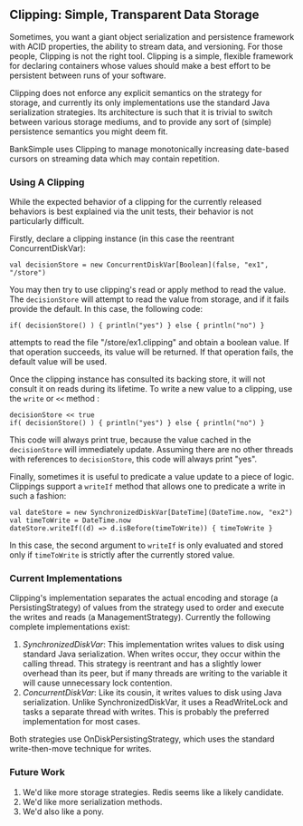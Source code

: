 ## Clipping: Simple, Transparent Data Storage

Sometimes, you want a giant object serialization and persistence
framework with ACID properties, the ability to stream data, and
versioning. For those people, Clipping is not the right tool. Clipping
is a simple, flexible framework for declaring containers whose values
should make a best effort to be persistent between runs of your
software.

Clipping does not enforce any explicit semantics on the strategy for
storage, and currently its only implementations use the standard Java
serialization strategies. Its architecture is such that it is trivial 
to switch between various storage mediums, and to provide any sort of
(simple) persistence semantics you might deem fit. 

BankSimple uses Clipping to manage monotonically increasing date-based
cursors on streaming data which may contain repetition.

### Using A Clipping

While the expected behavior of a clipping for the currently released
behaviors is best explained via the unit tests, their behavior is not
particularly difficult. 

Firstly, declare a clipping instance (in this case the reentrant
ConcurrentDiskVar):

    val decisionStore = new ConcurrentDiskVar[Boolean](false, "ex1", "/store")

You may then try to use clipping's read or apply method to read the
value. The `decisionStore` will attempt to read the value from
storage, and if it fails provide the default. In this case, the
following code:

    if( decisionStore() ) { println("yes") } else { println("no") }

attempts to read the file "/store/ex1.clipping" and obtain a
boolean value. If that operation succeeds, its value will be
returned. If that operation fails, the default value will be used.

Once the clipping instance has consulted its backing store, it will
not consult it on reads during its lifetime. To write a new value to 
a clipping, use the `write` or `<<` method :

    decisionStore << true
    if( decisionStore() ) { println("yes") } else { println("no") }

This code will always print true, because the value cached in the
`decisionStore` will immediately update. Assuming there are no other
threads with references to `decisionStore`, this code will always print
"yes".

Finally, sometimes it is useful to predicate a value update to a piece
of logic. Clippings support a `writeIf` method that allows one to
predicate a write in such a fashion:

    val dateStore = new SynchronizedDiskVar[DateTime](DateTime.now, "ex2")
    val timeToWrite = DateTime.now
    dateStore.writeIf((d) => d.isBefore(timeToWrite)) { timeToWrite }

In this case, the second argument to `writeIf` is only evaluated and
stored only if `timeToWrite` is strictly after the currently stored
value. 

### Current Implementations

Clipping's implementation separates the actual encoding and storage (a 
PersistingStrategy) of values from the strategy used to order and 
execute the writes and reads (a ManagementStrategy). Currently the
following complete implementations exist:

1. *SynchronizedDiskVar*: This implementation writes values to disk
   using standard Java serialization. When writes occur, they occur
   within the calling thread. This strategy is reentrant and has a
   slightly lower overhead than its peer, but if many threads are
   writing to the variable it will cause unnecessary lock contention.
2. *ConcurrentDiskVar*: Like its cousin, it writes values to disk using
   Java serialization. Unlike SynchronizedDiskVar, it uses a
   ReadWriteLock and tasks a separate thread with writes. This is
   probably the preferred implementation for most cases.

Both strategies use OnDiskPersistingStrategy, which uses the standard
write-then-move technique for writes. 

### Future Work

1. We'd like more storage strategies. Redis seems like a likely candidate.
2. We'd like more serialization methods. 
3. We'd also like a pony.

